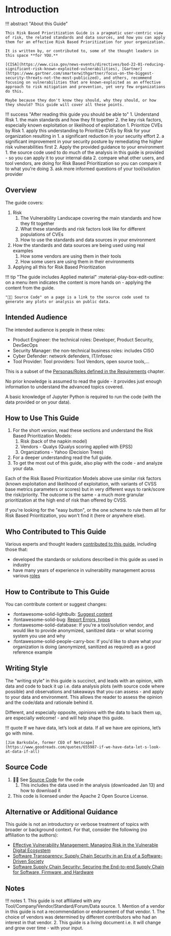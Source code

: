 # Introduction

!!! abstract "About this Guide"

    This Risk Based Prioritization Guide is a pragmatic user-centric view of risk, the related standards and data sources, and how you can apply them for an effective Risk Based Prioritization for your organization.

    It is written by, or contributed to, some of the thought leaders in this space **for YOU.**

    [CISA](https://www.cisa.gov/news-events/directives/bod-22-01-reducing-significant-risk-known-exploited-vulnerabilities), [Gartner](https://www.gartner.com/smarterwithgartner/focus-on-the-biggest-security-threats-not-the-most-publicized), and others, recommend focusing on vulnerabilities that are known-exploited as an effective approach to risk mitigation and prevention, yet very few organizations do this. 
    
    Maybe because they don't know they should, why they should, or how they should? This guide will cover all these points.


!!! success "After reading this guide you should be able to"
    1. Understand Risk 
          1. the main standards and how they fit together
          2. the key risk factors, especially known exploitation or likelihood of exploitation
    1. Prioritize CVEs by Risk
          1. apply this understanding to Prioritize CVEs by Risk for your organization resulting in
             1. a significant reduction in your security effort
             2. a significant improvement in your security posture by remediating the higher risk vulnerabilities first
    2. Apply the provided guidance to your environment
          1. the source code used to do much of the analysis in this guide is provided - so you can apply it to your internal data
          2. compare what other users, and tool vendors, are doing for Risk Based Prioritization so you can compare it to what you're doing
          3. ask more informed questions of your tool/solution provider

## Overview

The guide covers:

1.  Risk
    1.  The Vulnerability Landscape covering the main standards and how they fit together
    2.  What these standards and risk factors look like for different populations of CVEs
    3.  How to use the standards and data sources in your environment
2.  How the standards and data sources are being used using real examples
    1.  How some vendors are using them in their tools
    2.  How some users are using them in their environments
3.  Applying all this for Risk Based Prioritization 

!!! tip "The guide includes Applied material"
    :material-play-box-edit-outline: on a menu item indicates the content is more hands on - applying the content from the guide.

    "🧑‍💻 Source Code" on a page is a link to the source code used to generate any plots or analysis on public data.

## Intended Audience

The intended audience is people in these roles:

- Product Engineer: the technical roles: Developer, Product Security, DevSecOps
- Security Manager: the non-technical business roles: includes CISO
- Cyber Defender: network defenders,  IT/infosec
- Tool Provider: Tool providers: Tool Vendors, open source tools,...

This is a subset of the [Personas/Roles defined in the Requirements](../requirements/Requirements.md#personas) chapter.

No prior knowledge is assumed to read the guide - it provides just enough information to understand the advanced topics covered.

A basic knowledge of Jupyter Python is required to run the code (with the data provided or on your data).


## How to Use This Guide

1. For the short version, read these sections and understand the Risk Based Prioritization Models:
      1. Risk (back of the napkin model)
      2. Vendors - Qualys (Qualys scoring applied with EPSS)
      3. Organizations - Yahoo (Decision Trees)
2. For a deeper understanding read the full guide.
3. To get the most out of this guide, also play with the code - and analyze your data.


Each of the Risk Based Prioritization Models above use similar risk factors (known exploitation and likelihood of exploitation, with variants of CVSS base metrics parameters or scores) but in very different ways to rank/score the risk/priority. The outcome is the same - a much more granular prioritization at the high end of risk than offered by CVSS.

If you're looking for the "easy button", or the one scheme to rule them all for Risk Based Prioritization, you won't find it (here or anywhere else).

## Who Contributed to This Guide

Various experts and thought leaders [contributed to this guide](./contributors.md), including those that:

* developed the standards or solutions described in this guide as used in industry
* have many years of experience in vulnerability management across various [roles](../requirements/Requirements.md#personas)

## How to Contribute to This Guide

 You can contribute content or suggest changes:

* :fontawesome-solid-lightbulb: [Suggest content](https://github.com/RiskBasedPrioritization/RiskBasedPrioritization.github.io/issues/)
* :fontawesome-solid-bug: [Report Errors, typos](https://github.com/RiskBasedPrioritization/RiskBasedPrioritization.github.io/issues/)
* :fontawesome-solid-database: If you're a tool/solution vendor, and would like to provide anonymized, sanitized data - or what scoring system you use and why
* :fontawesome-solid-people-carry-box: If you'd like to share what your organization is doing (anonymized, sanitized as required) as a good reference example

## Writing Style
The "writing style" in this guide is succinct, and leads with an opinion, with data and code to back it up i.e. data analysis plots (with source code where possible) and observations and takeaways that you can assess - and apply to your data and environment. This allows the reader to assess the opinion and the code/data and rationale behind it.

Different, and especially opposite, opinions with the data to back them up, are especially welcome! - and will help shape this guide.

!!! quote
    If we have data, let’s look at data. If all we have are opinions, let’s go with mine.
    
    [Jim Barksdale, former CEO of Netscape](https://www.goodreads.com/quotes/655987-if-we-have-data-let-s-look-at-data-if-all) 

## Source Code
1.  
    :technologist:  See [Source Code](https://github.com/RiskBasedPrioritization/RiskBasedPrioritizationAnalysis/) for the code
    1.  This includes the data used in the analysis (downloaded
        Jan 13) and how to download it
2.  This code is licensed under the Apache 2 Open Source License.
   
## Alternative or Additional Guidance

This guide is not an introductory or verbose treatment of topics with broader or background context. For that, consider the following (no affiliation to the authors): 

-  [Effective Vulnerability Management: Managing Risk in the Vulnerable Digital Ecosystem](https://www.amazon.com/Effective-Vulnerability-Management-Vulnerable-Ecosystem/dp/1394221207) 
-  [Software Transparency: Supply Chain Security in an Era of a Software-Driven Society](https://www.amazon.com/Software-Transparency-Security-Software-Driven-Society/dp/1394158483/)
-  [Software Supply Chain Security: Securing the End-to-end Supply Chain for Software, Firmware, and Hardware](https://www.amazon.com/Software-Supply-Chain-Security-End/dp/1098133706)



## Notes
!!! notes
      1. This guide is not affiliated with any Tool/Company/Vendor/Standard/Forum/Data source. 
           1. Mention of a vendor in this guide is not a recommendation or endorsement of that vendor. 
              1. The choice of vendors was determined by different contributors who had an interest in that vendor.
      2.  This guide is a living document i.e. it will change and grow over time - with your input.